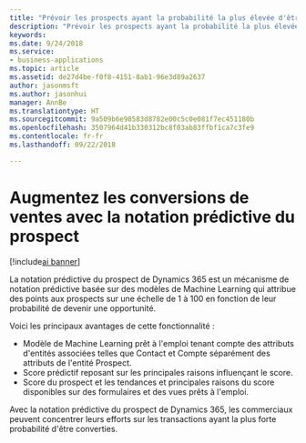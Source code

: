 ```yaml
---
title: "Prévoir les prospects ayant la probabilité la plus élevée d'être inclus dans les opportunités"
description: "Prévoir les prospects ayant la probabilité la plus élevée d'être inclus dans les opportunités"
keywords: 
ms.date: 9/24/2018
ms.service:
- business-applications
ms.topic: article
ms.assetid: de27d4be-f0f8-4151-8ab1-96e3d89a2637
author: jasonmsft
ms.author: jasonhui
manager: AnnBe
ms.translationtype: HT
ms.sourcegitcommit: 9a509b6e98583d8782e00c5c0e081f7ec451180b
ms.openlocfilehash: 3507964d41b330312bc8f03ab83ffbf1ca7c3fe9
ms.contentlocale: fr-fr
ms.lasthandoff: 09/22/2018

---
```


# <a name="increase-sales-conversions-with-predictive-lead-scoring"></a>Augmentez les conversions de ventes avec la notation prédictive du prospect

[!include[ai banner](../includes/ai.md)] 

La notation prédictive du prospect de Dynamics 365 est un mécanisme de notation prédictive basée sur des modèles de Machine Learning qui attribue des points aux prospects sur une échelle de 1 à 100 en fonction de leur probabilité de devenir une opportunité. 

Voici les principaux avantages de cette fonctionnalité : 

-  Modèle de Machine Learning prêt à l'emploi tenant compte des attributs d'entités associées telles que Contact et Compte séparément des attributs de l'entité Prospect. 
-  Score prédictif reposant sur les principales raisons influençant le score. 
-  Score du prospect et les tendances et principales raisons du score disponibles sur des formulaires et des vues prêts à l'emploi. 

Avec la notation prédictive du prospect de Dynamics 365, les commerciaux peuvent concentrer leurs efforts sur les transactions ayant la plus forte probabilité d'être converties. 

